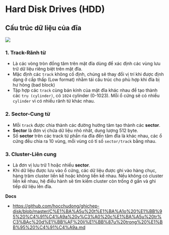 # Hard Disk Drives (HDD)
## Cấu trúc dữ liệu của đĩa

![](https://github.com/hocchudong/ghichep-disk/raw/master/images/disk2.jpg)

### 1. Track-Rãnh từ
- Là các vòng tròn đồng tâm trên mặt đĩa dùng để xác định các vùng lưu trữ dữ liệu riêng biệt trên mặt đĩa.
- Mặc định các `track` không cố định, chúng sẽ thay đổi vị trí khi được định dạng ở cấp thấp (Low format) nhằm tái cấu trúc cho phù hợp khi đĩa bị hư hỏng (bad block)
- Tập hợp các `track` cùng bán kính của mặt đĩa khác nhau để tạo thành các `trụ (cylinder)`, có `1024` cylinder (0-1023). Mỗi ổ cứng sẽ có nhiều `cylinder` vì có nhiều rãnh từ khác nhau.

### 2. Sector-Cung từ
- Mỗi `track` được chia thành các đường hướng tâm tạo thành các **sector**.
- **Sector** là đơn vị chứa dữ liệu nhỏ nhất, dung lượng 512 byte.
- Số **sector** trên các track từ phần rìa đĩa đến tâm đĩa là khác nhau, các ổ cứng đều chia ra 10 vùng, mỗi vùng có tỉ số `sector/track` bằng nhau.

### 3. Cluster-Liên cung
- Là đơn vị lưu trữ 1 hoặc nhiều **sector**.
- Khi dữ liệu được lưu vào ổ cứng, các dữ liệu được ghi vào hàng chục, hàng trăm cluster liền kề hoặc không liền kề nhau. Nếu không có cluster liền kề nhau, hệ điều hành sẽ tìm kiếm cluster còn trống ở gần và ghi tiếp dữ liệu lên đĩa.

__Docs__
- https://github.com/hocchudong/ghichep-disk/blob/master/C%E1%BA%A5u%20t%E1%BA%A1o%20%E1%BB%95%20%C4%91%C4%A9a%20v%C3%A0%20c%E1%BA%A5u%20tr%C3%BAc%20d%E1%BB%AF%20li%E1%BB%87u%20trong%20%E1%BB%95%20%C4%91%C4%A9a.md



